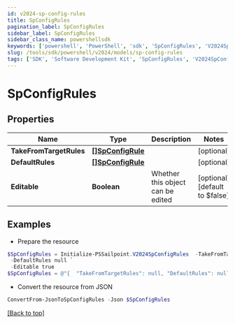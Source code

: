 ```yaml
---
id: v2024-sp-config-rules
title: SpConfigRules
pagination_label: SpConfigRules
sidebar_label: SpConfigRules
sidebar_class_name: powershellsdk
keywords: ['powershell', 'PowerShell', 'sdk', 'SpConfigRules', 'V2024SpConfigRules'] 
slug: /tools/sdk/powershell/v2024/models/sp-config-rules
tags: ['SDK', 'Software Development Kit', 'SpConfigRules', 'V2024SpConfigRules']
---
```



# SpConfigRules

## Properties

Name | Type | Description | Notes
------------ | ------------- | ------------- | -------------
**TakeFromTargetRules** | [**[]SpConfigRule**](sp-config-rule) |  | [optional] 
**DefaultRules** | [**[]SpConfigRule**](sp-config-rule) |  | [optional] 
**Editable** | **Boolean** | Whether this object can be edited | [optional] [default to $false]

## Examples

- Prepare the resource
```powershell
$SpConfigRules = Initialize-PSSailpoint.V2024SpConfigRules  -TakeFromTargetRules null `
 -DefaultRules null `
 -Editable true
$SpConfigRules = @"{  "TakeFromTargetRules": null, "DefaultRules": null, "Editable": true }"@
```

- Convert the resource from JSON
```powershell
ConvertFrom-JsonToSpConfigRules -Json $SpConfigRules
```


[[Back to top]](#) 

